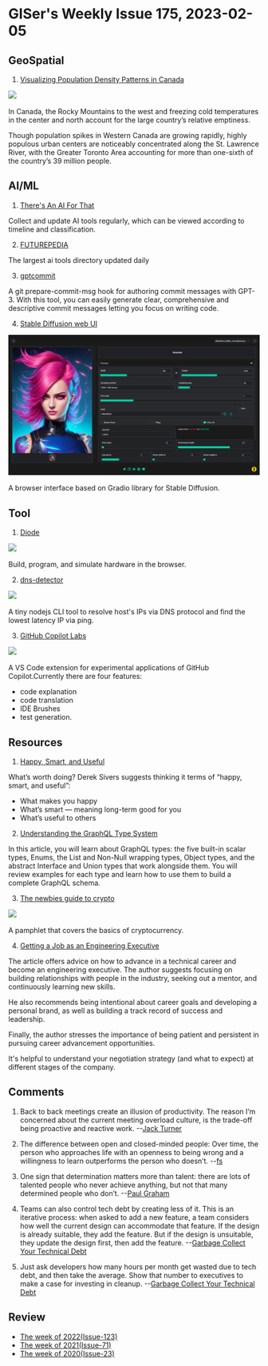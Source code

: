 # GISer's Weekly Issue 175, 2023-02-05

## GeoSpatial

1. [Visualizing Population Density Patterns in Canada](https://www.visualcapitalist.com/cp/population-density-patterns-countries/)

![](https://www.visualcapitalist.com/wp-content/uploads/2023/02/canada_population_density_1500.png)

In Canada, the Rocky Mountains to the west and freezing cold temperatures in the center and north account for the large country’s relative emptiness.

Though population spikes in Western Canada are growing rapidly, highly populous urban centers are noticeably concentrated along the St. Lawrence River, with the Greater Toronto Area accounting for more than one-sixth of the country’s 39 million people.

## AI/ML

1. [There's An AI For That](https://theresanaiforthat.com/)

Collect and update AI tools regularly, which can be viewed according to timeline and classification.

2. [FUTUREPEDIA](https://www.futurepedia.io/)

The largest ai tools directory updated daily

3. [gptcommit](https://github.com/zurawiki/gptcommit)

A git prepare-commit-msg hook for authoring commit messages with GPT-3. With this tool, you can easily generate clear, comprehensive and descriptive commit messages letting you focus on writing code.

4. [Stable Diffusion web UI](https://github.com/AUTOMATIC1111/stable-diffusion-webui)

![](https://github.com/AUTOMATIC1111/stable-diffusion-webui/blob/master/screenshot.png)

A browser interface based on Gradio library for Stable Diffusion.

## Tool

1. [Diode](https://www.withdiode.com/)

![](https://cdn.beekka.com/blogimg/asset/202211/bg2022110308.webp)

Build, program, and simulate hardware in the browser.

2. [dns-detector](https://github.com/sun0day/dns-detector)

![](https://user-images.githubusercontent.com/102238922/212589071-195bffdf-e6a6-499a-b0de-18ebc9cd732e.gif)

A tiny nodejs CLI tool to resolve host's IPs via DNS protocol and find the lowest latency IP via ping.

3. [GitHub Copilot Labs](https://githubnext.com/projects/copilot-labs/)

![](https://dev-to-uploads.s3.amazonaws.com/uploads/articles/smtv4bienh6ys6piz6bh.gif)

A VS Code extension for experimental applications of GitHub Copilot.Currently there are four features:

- code explanation
- code translation
- IDE Brushes
- test generation.

## Resources

1. [Happy, Smart, and Useful](https://sive.rs/hsu)

What’s worth doing? Derek Sivers suggests thinking it terms of “happy, smart, and useful”:

- What makes you happy
- What’s smart — meaning long-term good for you
- What’s useful to others

2. [Understanding the GraphQL Type System](https://www.taniarascia.com/graphql-type-system/)

In this article, you will learn about GraphQL types: the five built-in scalar types, Enums, the List and Non-Null wrapping types, Object types, and the abstract Interface and Union types that work alongside them. You will review examples for each type and learn how to use them to build a complete GraphQL schema.

3. [The newbies guide to crypto](https://helpthisbook.com/sunny/the-newbies-guide-to-crypto)

![](https://cdn.beekka.com/blogimg/asset/202206/bg2022060704.webp)

A pamphlet that covers the basics of cryptocurrency.

4. [Getting a Job as an Engineering Executive](https://lethain.com/getting-engineering-executive-job/)

The article offers advice on how to advance in a technical career and become an engineering executive. The author suggests focusing on building relationships with people in the industry, seeking out a mentor, and continuously learning new skills.

He also recommends being intentional about career goals and developing a personal brand, as well as building a track record of success and leadership.

Finally, the author stresses the importance of being patient and persistent in pursuing career advancement opportunities.

It's helpful to understand your negotiation strategy (and what to expect) at different stages of the company.

## Comments

1. Back to back meetings create an illusion of productivity. The reason I’m concerned about the current meeting overload culture, is the trade-off being proactive and reactive work.
   --[Jack Turner](https://medium.com/illumination/back-to-back-meetings-create-an-illusion-of-productivity-why-the-best-leaders-keep-an-empty-adbb02abdc0f)

2. The difference between open and closed-minded people: Over time, the person who approaches life with an openness to being wrong and a willingness to learn outperforms the person who doesn’t.
   --[fs](https://fs.blog/open-closed-minded/)

3. One sign that determination matters more than talent: there are lots of talented people who never achieve anything, but not that many determined people who don’t.
   --[Paul Graham]()

4. Teams can also control tech debt by creating less of it. This is an iterative process: when asked to add a new feature, a team considers how well the current design can accommodate that feature. If the design is already suitable, they add the feature. But if the design is unsuitable, they update the design first, then add the feature.
   --[Garbage Collect Your Technical Debt](https://abinoda.substack.com/p/tech-debt-strategies)

5. Just ask developers how many hours per month get wasted due to tech debt, and then take the average. Show that number to executives to make a case for investing in cleanup.
   --[Garbage Collect Your Technical Debt](https://abinoda.substack.com/p/tech-debt-strategies)

## Review

- [The week of 2022(Issue-123)](../2022/issue-123.md)
- [The week of 2021(Issue-71)](../2021/issue-71.md)
- [The week of 2020(Issue-23)](../2020/issue-23.md)
